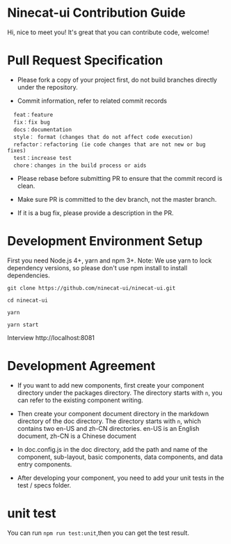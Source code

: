 # Ninecat-ui Contribution Guide

Hi, nice to meet you! It's great that you can contribute code, welcome!

# Pull Request Specification

- Please fork a copy of your project first, do not build branches directly under the repository.

- Commit information, refer to related commit records

```
  feat：feature
  fix：fix bug
  docs：documentation
  style： format (changes that do not affect code execution)
  refactor：refactoring (ie code changes that are not new or bug fixes)
  test：increase test
  chore：changes in the build process or aids
```

- Please rebase before submitting PR to ensure that the commit record is clean.

- Make sure PR is committed to the dev branch, not the master branch.

- If it is a bug fix, please provide a description in the PR.

# Development Environment Setup

First you need Node.js 4+, yarn and npm 3+. Note: We use yarn to lock dependency versions, so please don't use npm install to install dependencies.

`git clone https://github.com/ninecat-ui/ninecat-ui.git`

`cd ninecat-ui`

`yarn`

`yarn start`

Interview http://localhost:8081

# Development Agreement

- If you want to add new components, first create your component directory under the packages directory. The directory starts with `n`, you can refer to the existing component writing.

- Then create your component document directory in the markdown directory of the doc directory. The directory starts with `n`, which contains two en-US and zh-CN directories.
en-US is an English document, zh-CN is a Chinese document

- In doc.config.js in the doc directory, add the path and name of the component, sub-layout, basic components, data components, and data entry components.

- After developing your component, you need to add your unit tests in the test / specs folder.

# unit test

You can run `npm run test:unit`,then you can get the test result.